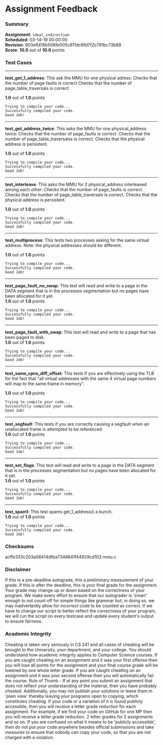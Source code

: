 # Assignment Feedback

### Summary

**Assignment**: `ideal_indirection`  
**Scheduled**: 03-14-19 00:00:00  
**Revision**: 903e8416b506fe005c811dc6fd7f2c791bc73b88  
**Score**: **10.0** out of **10.0** points

### Test Cases
---

**test_get_1_address**: 
This ask the MMU for one physical adress:
    Checks that the number of page faults is correct
    Checks that the number of page_table_traversals is correct
  
**1.0** out of **1.0** points
```
Trying to compile your code...
Successfully compiled your code.
Good Job!
```
---

**test_get_address_twice**: 
This asks the MMU for one physical_address twice:
    Checks that the number of page_faults is correct.
    Checks that the number of page_table_traversalss is correct.
    Checks that the physical address is persistent.
  
**1.0** out of **1.0** points
```
Trying to compile your code...
Successfully compiled your code.
Good Job!
```
---

**test_interleave**: 
This asks the MMU for 2 physical_address interleaved among each other:
    Checks that the number of page_faults is correct.
    Checks that the number of page_table_traversals is correct.
    Checks that the physical address is persistent.
  
**1.0** out of **1.0** points
```
Trying to compile your code...
Successfully compiled your code.
Good Job!
```
---

**test_multiprocess**: 
This tests two processes asking for the same virtual address.
    Note: the physical addresses should be different.
  
**1.0** out of **1.0** points
```
Trying to compile your code...
Successfully compiled your code.
Good Job!
```
---

**test_page_fault_no_swap**: This test will read and write to a page in the DATA segment that is in the processes segmentation but no pages have been allocated for it yet.  
**1.0** out of **1.0** points
```
Trying to compile your code...
Successfully compiled your code.
Good Job!
```
---

**test_page_fault_with_swap**: This test will read and write to a page that has been paged to disk.  
**1.0** out of **1.0** points
```
Trying to compile your code...
Successfully compiled your code.
Good Job!
```
---

**test_same_vpns_diff_offset**: 
This tests if you are effectively using the TLB for the fact that
    "all virtual addresses with the same 4 virtual page numbers will map to the same frame in memory".
  
**1.0** out of **1.0** points
```
Trying to compile your code...
Successfully compiled your code.
Good Job!
```
---

**test_segfault**: This tests if you are correctly causing a segfault when an unallocated frame is attempted to be referenced  
**1.0** out of **1.0** points
```
Trying to compile your code...
Successfully compiled your code.
Good Job!
```
---

**test_set_flags**: This test will read and write to a page in the DATA segment that is in the processes segmentation but no pages have been allocated for it yet.  
**1.0** out of **1.0** points
```
Trying to compile your code...
Successfully compiled your code.
Good Job!
```
---

**test_spam1**: This test spams get_1_address() a bunch.  
**1.0** out of **1.0** points
```
Trying to compile your code...
Successfully compiled your code.
Good Job!
```
### Checksums

acffe333c203a08414dfba7348641f44929cd103 mmu.c


### Disclaimer
If this is a pre-deadline autograde, this a preliminary measurement of your grade.
If this is after the deadline, this is your final grade for the assignment.
Your grade may change up or down based on the correctness of your program.
We make every effort to ensure that our autograder is 'smart' enough to not count off
for simple things like grammar but, in doing so, we may inadvertently allow for
incorrect code to be counted as correct.
If we have to change our script to better reflect the correctness of your program,
we will run the script on every testcase and update every student's output to ensure fairness.



### Academic Integrity
Cheating is taken very seriously in CS 241 and all cases of cheating will be brought to the University, your department, and your college.
You should understand how academic integrity applies to Computer Science courses.
If you are caught cheating on an assignment and it was your first offense then you will lose all points for the assignment and your final course
grade will be lowered by one whole letter grade. If you are caught cheating on an assignment and it was your second offense then you will automatically fail the course.
Rule of Thumb - If at any point you submit an assignment that does not reflect your understanding of the material, then you have probably cheated.
Additionally, you may not publish your solutions or leave them in 'plain view' thereby leaving your programs open to copying, which constitutes cheating.
If your code or a variation of it is found publicly accessible, then you will receive a letter grade reduction for each assignment.
For example, if we find your code on GitHub for one MP then you will receive a letter grade reduction. 2 letter grades for 2 assignments and so on.
If you are confused on what it means to be 'publicly accessible', then do not put your code anywhere besides official submissions and take measures
to ensure that nobody can copy your code, so that you are not charged with a violation.


